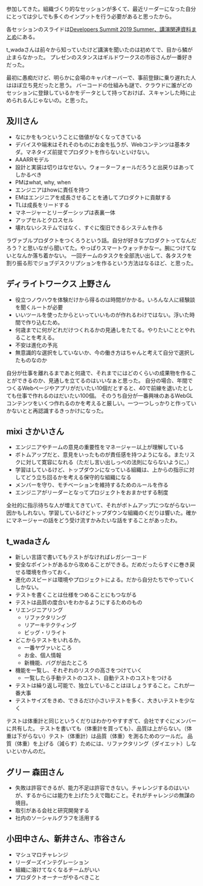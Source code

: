 参加してきた。組織づくり的なセッションが多くて、最近リーダーになった自分にとっては少しでも多くのインプットを行う必要があると思ったから。

各セッションのスライドは[Developers Summit 2019 Summer、講演関連資料まとめ](https://codezine.jp/article/detail/11620)にある。

t_wadaさんは前々から知っていたけど講演を聞いたのは初めてで、目から鱗が止まらなかった。
プレゼンのスタンスはギルドワークスの市谷さんが一番好きだった。

最初に愚痴だけど、明らかに会場のキャパオーバーで、事前登録に乗り遅れた人はほぼ立ち見だったと思う。
バーコードの仕組みも謎で、クラウドに誰がどのセッションに登録しているかをデータとして持っておけば、スキャンした時に止められるんじゃないの。と思った。

## 及川さん

- なにかをもつということに価値がなくなってきている
- デバイスや端末はそれそのものにお金を払うが、Webコンテンツは基本タダ。マネタイズ前提でプロダクトを作らないといけない。
- AAARRモデル
- 設計と実装は切りはなせない。ウォーターフォールだろうと出戻りはあってしかるべき
- PMはwhat, why, when
- エンジニアはhowに責任を持つ
- EMはエンジニアを成長させることを通してプロダクトに貢献する
- TLは成長をリードする
- マネージャーとリーダーシップは表裏一体
- アップセルとクロスセル
- 壊れないシステムではなく、すぐに復旧できるシステムを作る

ラヴァブルプロダクトをつくろうという話。自分が好きなプロダクトってなんだろう？と思いながら聞いてた。やっぱりスマートウォッチかなー。腕につけてないとなんか落ち着かない。
一回チームのタスクを全部洗い出して、各タスクを割り振る形でジョブデスクリプションを作るという方法はなるほど、と思った。


## ディライトワークス 上野さん

- 役立つノウハウを体験だけから得るのは時間がかかる。いろんな人に経験談を聞くルートが必要
- いいツールを使ったからといっていいものが作れるわけではない。浮いた時間で作り込むため。
- 何歳までに何がどれだけつくれるかの見通しをたてる。やりたいこととやれることを考える。
- 不安は進化の予兆
- 無意識的な選択をしていないか、今の働き方はちゃんと考えて自分で選択したものなのか

自分が仕事を離れるまであと何歳で、それまでにはどのくらいの成果物を作ることができるのか、見通しを立てるのはいいなぁと思った。
自分の場合、年間でつくるWebページやアプリがだいたい10個だとすると、40で前線を退いたとしても仕事で作れるのはだいたい100個。
そのうち自分が一番興味のあるWebGLコンテンツをいくつ作れるのかを考えると厳しい。一つ一つしっかりと作っていかないとと再認識するきっかけになった。

## mixi さかいさん

- エンジニアやチームの意見の重要性をマネージャー以上が理解している
- ボトムアップだと、意見をいったものが責任感を持つようになる。またリスクに対して寛容になれる（ただし言い出しっぺの法則にならないように。）
- 学習はしているけど、トップダウンになっている組織は、上からの指示に対してどう立ち回るかを考える保守的な組織になる
- メンバーを守り、モチベーションを維持するためのルールを作る
- エンジニアがリーダーとなってプロジェクトをおまかせする制度

全社的に指示待ちな人が増えてきていて、それがボトムアップにつながらない一因かもしれない。学習しているけどトップダウンな組織のくだりは響いた。確かにマネージャーの話をどう受け流すかみたいな話をすることがあったわ。

## t_wadaさん

- 新しい言語で書いてもテストがなければレガシーコード
- 安全なポイントがあるから攻めることができる。だめだったらすぐに巻き戻せる環境を作っておく。
- 進化のスピードは環境やプロジェクトによる。だから自分たちでやっていくしかない。
- テストを書くことは仕様をつめることにもつながる
- テストは品質の度合いをわかるようにするためのもの
- リエンジニアリング
    - リファクタリング
    - リアーキテクティング
    - ビッグ・リライト
- どこからテストをいれるか。
    - 一番ヤヴァいところ
    - お金、個人情報
    - 新機能、バグが出たところ
- 機能を一覧し、それぞれのリスクの高さをつけていく
    - 一覧したら手動テストのコスト、自動テストのコストをつける
- テストは繰り返し可能で、独立していることはほしょうすること。これが一番大事
- テストサイズをきめ、できるだけ小さいテストを多く、大きいテストを少なく

テストは体重計と同じというくだりはわかりやすすぎて、会社ですぐにメンバーに共有した。
テストを書いても（体重計を買っても）、品質は上がらない。（体重は下がらない）テスト（体重計）は品質（体重）を測るためのツールだ。
品質（体重）を上げる（減らす）ためには、リファクタリング（ダイエット）しないといかんのだ。

## グリー 森田さん

- 失敗は許容できるが、能力不足は許容できない。チャレンジするのはいいが、するからには能力を上げたうえで臨むこと。それがチャレンジの無謀の境目。
- 取引がある会社と研究開発する
- 社内のソーシャルグラフを活用する

## 小田中さん、新井さん、市谷さん

- マシュマロチャレンジ
- リーダーズインテグレーション
- 組織に溶けてなくなるチームがいい
- プロダクトオーナーがやるべきこと

